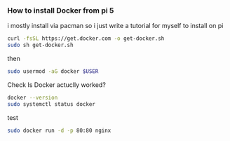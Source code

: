 ### How to install Docker from pi 5
i mostly install via pacman so i just write a tutorial for myself to install on pi
```bash
curl -fsSL https://get.docker.com -o get-docker.sh
sudo sh get-docker.sh
```
then
```bash
sudo usermod -aG docker $USER
```
Check Is Docker actuclly worked?
```bash
docker --version
sudo systemctl status docker
```
test
```bash
sudo docker run -d -p 80:80 nginx
```

